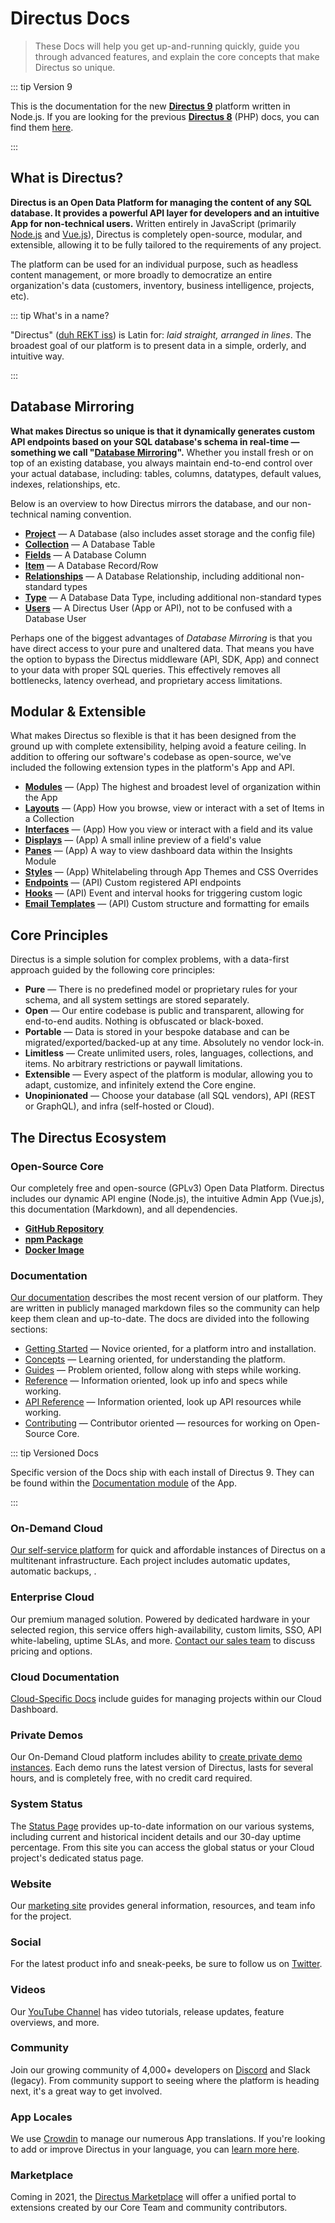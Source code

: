 # Directus Docs

> These Docs will help you get up-and-running quickly, guide you through advanced features, and explain the core
> concepts that make Directus so unique.

::: tip Version 9

This is the documentation for the new **[Directus 9](https://github.com/directus/directus)** platform written in
Node.js. If you are looking for the previous **[Directus 8](https://github.com/directus/v8-archive/releases/latest)**
(PHP) docs, you can find them [here](https://v8.docs.directus.io).

:::

## What is Directus?

**Directus is an Open Data Platform for managing the content of any SQL database. It provides a powerful API layer for
developers and an intuitive App for non-technical users.** Written entirely in JavaScript (primarily
[Node.js](https://nodejs.dev) and [Vue.js](https://vuejs.org)), Directus is completely open-source, modular, and
extensible, allowing it to be fully tailored to the requirements of any project.

The platform can be used for an individual purpose, such as headless content management, or more broadly to democratize an entire organization's data (customers, inventory, business intelligence, 
projects, etc).

::: tip What's in a name?

"Directus" ([duh REKT iss](http://audio.pronouncekiwi.com/Salli/Directus)) is Latin for: _laid straight, arranged in
lines_. The broadest goal of our platform is to present data in a simple, orderly, and intuitive way.

:::

## Database Mirroring

**What makes Directus so unique is that it dynamically generates custom API endpoints based on your SQL database's
schema in real-time — something we call "[Database Mirroring](/concepts/databases/#database-mirroring)".** Whether you
install fresh or on top of an existing database, you always maintain end-to-end control over your actual database,
including: tables, columns, datatypes, default values, indexes, relationships, etc.

Below is an overview to how Directus mirrors the database, and our non-technical naming convention.

- **[Project](/concepts/projects/)** — A Database (also includes asset storage and the config file)
- **[Collection](/concepts/collections/)** — A Database Table
- **[Fields](/concepts/fields/)** — A Database Column
- **[Item](/concepts/items/)** — A Database Record/Row
- **[Relationships](/concepts/relationships/)** — A Database Relationship, including additional non-standard types
- **[Type](/concepts/types/)** — A Database Data Type, including additional non-standard types
- **[Users](/concepts/users/)** — A Directus User (App or API), not to be confused with a Database User

Perhaps one of the biggest advantages of _Database Mirroring_ is that you have direct access to your pure and unaltered
data. That means you have the option to bypass the Directus middleware (API, SDK, App) and connect to your data with
proper SQL queries. This effectively removes all bottlenecks, latency overhead, and proprietary access limitations.

## Modular & Extensible

What makes Directus so flexible is that it has been designed from the ground up with complete extensibility, helping
avoid a feature ceiling. In addition to offering our software's codebase as open-source, we've included the following
extension types in the platform's App and API.

- **[Modules](/concepts/modules/)** — (App) The highest and broadest level of organization within the App
- **[Layouts](/concepts/layouts/)** — (App) How you browse, view or interact with a set of Items in a Collection
- **[Interfaces](/concepts/interfaces/)** — (App) How you view or interact with a field and its value
- **[Displays](/concepts/displays/)** — (App) A small inline preview of a field's value
- **[Panes](#)** — (App) A way to view dashboard data within the Insights Module
- **[Styles](/guides/styles/)** — (App) Whitelabeling through App Themes and CSS Overrides
- **[Endpoints](/guides/api-endpoints/)** — (API) Custom registered API endpoints
- **[Hooks](/guides/api-hooks/)** — (API) Event and interval hooks for triggering custom logic
- **[Email Templates](/guides/email-templates/)** — (API) Custom structure and formatting for emails

## Core Principles

Directus is a simple solution for complex problems, with a data-first approach guided by the following core principles:

- **Pure** — There is no predefined model or proprietary rules for your schema, and all system settings are stored
  separately.
- **Open** — Our entire codebase is public and transparent, allowing for end-to-end audits. Nothing is obfuscated or
  black-boxed.
- **Portable** — Data is stored in your bespoke database and can be migrated/exported/backed-up at any time. Absolutely
  no vendor lock-in.
- **Limitless** — Create unlimited users, roles, languages, collections, and items. No arbitrary restrictions or paywall
  limitations.
- **Extensible** — Every aspect of the platform is modular, allowing you to adapt, customize, and infinitely extend the
  Core engine.
- **Unopinionated** — Choose your database (all SQL vendors), API (REST or GraphQL), and infra (self-hosted or Cloud).

## The Directus Ecosystem

### Open-Source Core

Our completely free and open-source (GPLv3) Open Data Platform. Directus includes our dynamic API engine (Node.js), the
intuitive Admin App (Vue.js), this documentation (Markdown), and all dependencies.

- **[GitHub Repository](https://github.com/directus/directus)**
- **[npm Package](https://www.npmjs.com/package/directus)**
- **[Docker Image](https://hub.docker.com/r/directus/directus)**

### Documentation

[Our documentation](https://docs.directus.io) describes the most recent version of our platform. They are written in
publicly managed markdown files so the community can help keep them clean and up-to-date. The docs are divided into the
following sections:

- [Getting Started](/getting-started/introduction/) — Novice oriented, for a platform intro and installation.
- [Concepts](/concepts/activity/) — Learning oriented, for understanding the platform.
- [Guides](/guides/projects/) — Problem oriented, follow along with steps while working.
- [Reference](/reference/command-line-interface/) — Information oriented, look up info and specs while working.
- [API Reference](/reference/api/introduction/) — Information oriented, look up API resources while working.
- [Contributing](/contributing/introduction/) — Contributor oriented — resources for working on Open-Source Core.

::: tip Versioned Docs

Specific version of the Docs ship with each install of Directus 9. They can be found within the
[Documentation module](/concepts/application#documentation) of the App.

:::

### On-Demand Cloud

[Our self-service platform](https://directus.cloud) for quick and affordable instances of Directus on a multitenant
infrastructure. Each project includes automatic updates, automatic backups, .

### Enterprise Cloud

Our premium managed solution. Powered by dedicated hardware in your selected region, this service offers
high-availability, custom limits, SSO, API white-labeling, uptime SLAs, and more.
[Contact our sales team](https://directus.io/contact/) to discuss pricing and options.

### Cloud Documentation

[Cloud-Specific Docs](https://directus.cloud/docs) include guides for managing projects within our Cloud Dashboard.

### Private Demos

Our On-Demand Cloud platform includes ability to
[create private demo instances](https://directus.cloud/docs#creating-a-private-demo). Each demo runs the latest version
of Directus, lasts for several hours, and is completely free, with no credit card required.

### System Status

The [Status Page](https://status.directus.cloud) provides up-to-date information on our various systems, including
current and historical incident details and our 30-day uptime percentage. From this site you can access the global
status or your Cloud project's dedicated status page.

### Website

Our [marketing site](https://directus.io) provides general information, resources, and team info for the project.

### Social

For the latest product info and sneak-peeks, be sure to follow us on [Twitter](https://twitter.com/directus).

### Videos

Our [YouTube Channel](https://www.youtube.com/c/DirectusVideos) has video tutorials, release updates, feature overviews,
and more.

### Community

Join our growing community of 4,000+ developers on [Discord](https://directus.chat) and Slack (legacy). From community
support to seeing where the platform is heading next, it's a great way to get involved.

### App Locales

We use [Crowdin](https://locales.directus.io/) to manage our numerous App translations. If you're looking to add or
improve Directus in your language, you can [learn more here](/contributing/translations/).

### Marketplace

Coming in 2021, the [Directus Marketplace](https://directus.market/) will offer a unified portal to extensions created
by our Core Team and community contributors.
